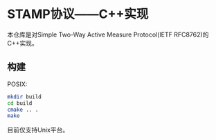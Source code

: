 # STAMP协议——C++实现

本仓库是对Simple Two-Way Active Measure Protocol(IETF RFC8762)的C++实现。

## 构建

POSIX:

```bash
mkdir build
cd build
cmake .. .
make
```

目前仅支持Unix平台。
